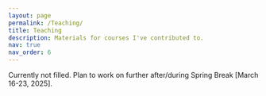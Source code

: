```yaml
---
layout: page
permalink: /Teaching/
title: Teaching
description: Materials for courses I've contributed to.
nav: true
nav_order: 6
---
```


Currently not filled. Plan to work on further after/during Spring Break [March 16-23, 2025].

